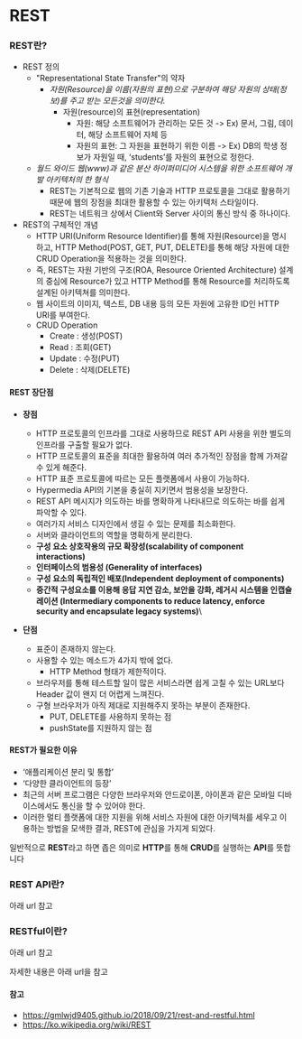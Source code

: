 # REST

### REST란?

- REST 정의
  - "Representational State Transfer"의 약자
    - *자원(Resource)을 이름(자원의 표현)으로 구분하여 해당 자원의 상태(정보)를 주고 받는 모든것을 의미한다.*
      - 자원(resource)의 표현(representation)
        - 자원: 해당 소프트웨어가 관리하는 모든 것
          -> Ex) 문서, 그림, 데이터, 해당 소프트웨어 자체 등
        - 자원의 표현: 그 자원을 표현하기 위한 이름
          -> Ex) DB의 학생 정보가 자원일 때, ‘students’를 자원의 표현으로 정한다.
  - *월드 와이드 웹(www)과 같은 분산 하이퍼미디어 시스템을 위한 소프트웨어 개발 아키텍처의 한 형식*
    - REST는 기본적으로 웹의 기존 기술과 HTTP 프로토콜을 그대로 활용하기 때문에 웹의 장점을 최대한 활용할 수 있는 아키텍처 스타일이다.
    - REST는 네트워크 상에서 Client와 Server 사이의 통신 방식 중 하나이다.
- REST의 구체적인 개념
  - HTTP URI(Uniform Resource Identifier)를 통해 자원(Resource)을 명시하고, HTTP Method(POST, GET, PUT, DELETE)를 통해 해당 자원에 대한 CRUD Operation을 적용하는 것을 의미한다.
  - 즉, REST는 자원 기반의 구조(ROA, Resource Oriented Architecture) 설계의 중심에 Resource가 있고 HTTP Method를 통해 Resource를 처리하도록 설계된 아키텍쳐를 의미한다.
  - 웹 사이트의 이미지, 텍스트, DB 내용 등의 모든 자원에 고유한 ID인 HTTP URI를 부여한다.
  - CRUD Operation
    - Create : 생성(POST)
    - Read : 조회(GET)
    - Update : 수정(PUT)
    - Delete : 삭제(DELETE)

#### REST 장단점

- **장점**
  - HTTP 프로토콜의 인프라를 그대로 사용하므로 REST API 사용을 위한 별도의 인프라를 구출할 필요가 없다.
  - HTTP 프로토콜의 표준을 최대한 활용하여 여러 추가적인 장점을 함께 가져갈 수 있게 해준다.
  - HTTP 표준 프로토콜에 따르는 모든 플랫폼에서 사용이 가능하다.
  - Hypermedia API의 기본을 충실히 지키면서 범용성을 보장한다.
  - REST API 메시지가 의도하는 바를 명확하게 나타내므로 의도하는 바를 쉽게 파악할 수 있다.
  - 여러가지 서비스 디자인에서 생길 수 있는 문제를 최소화한다.
  - 서버와 클라이언트의 역할을 명확하게 분리한다.
  - **구성 요소 상호작용의 규모 확장성(scalability of component interactions)**
  - **인터페이스의 범용성 (Generality of interfaces)**
  - **구성 요소의 독립적인 배포(Independent deployment of components)**
  - **중간적 구성요소를 이용해 응답 지연 감소, 보안을 강화, 레거시 시스템을 인캡슐레이션 (Intermediary components to reduce latency, enforce security and encapsulate legacy systems)**\

- **단점**
  - 표준이 존재하지 않는다.
  - 사용할 수 있는 메소드가 4가지 밖에 없다.
    - HTTP Method 형태가 제한적이다.
  - 브라우저를 통해 테스트할 일이 많은 서비스라면 쉽게 고칠 수 있는 URL보다 Header 값이 왠지 더 어렵게 느껴진다.
  - 구형 브라우저가 아직 제대로 지원해주지 못하는 부분이 존재한다.
    - PUT, DELETE를 사용하지 못하는 점
    - pushState를 지원하지 않는 점

#### REST가 필요한 이유

- ‘애플리케이션 분리 및 통합’
- ‘다양한 클라이언트의 등장’
- 최근의 서버 프로그램은 다양한 브라우저와 안드로이폰, 아이폰과 같은 모바일 디바이스에서도 통신을 할 수 있어야 한다.
- 이러한 멀티 플랫폼에 대한 지원을 위해 서비스 자원에 대한 아키텍처를 세우고 이용하는 방법을 모색한 결과, REST에 관심을 가지게 되었다.



일반적으로 **REST**라고 하면 좁은 의미로 **HTTP**를 통해 **CRUD**를 실행하는 **API**를 뜻합니다





### REST API란?

아래 url 참고

### RESTful이란?

아래 url 참고





자세한 내용은 아래 url을 참고

#### 참고

- https://gmlwjd9405.github.io/2018/09/21/rest-and-restful.html
- https://ko.wikipedia.org/wiki/REST